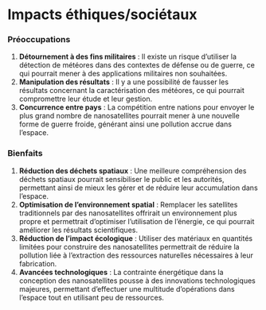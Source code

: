 # Impacts éthiques/sociétaux  

### Préoccupations

1. **Détournement à des fins militaires** : Il existe un risque d’utiliser la détection de météores dans des contextes de défense ou de guerre, ce qui pourrait mener à des applications militaires non souhaitées.
2. **Manipulation des résultats** : Il y a une possibilité de fausser les résultats concernant la caractérisation des météores, ce qui pourrait compromettre leur étude et leur gestion.
3. **Concurrence entre pays** : La compétition entre nations pour envoyer le plus grand nombre de nanosatellites pourrait mener à une nouvelle forme de guerre froide, générant ainsi une pollution accrue dans l’espace.

### Bienfaits

1. **Réduction des déchets spatiaux** : Une meilleure compréhension des déchets spatiaux pourrait sensibiliser le public et les autorités, permettant ainsi de mieux les gérer et de réduire leur accumulation dans l’espace.
2. **Optimisation de l’environnement spatial** : Remplacer les satellites traditionnels par des nanosatellites offrirait un environnement plus propre et permettrait d’optimiser l’utilisation de l’énergie, ce qui pourrait améliorer les résultats scientifiques.
3. **Réduction de l’impact écologique** : Utiliser des matériaux en quantités limitées pour construire des nanosatellites permettrait de réduire la pollution liée à l’extraction des ressources naturelles nécessaires à leur fabrication.
4. **Avancées technologiques** : La contrainte énergétique dans la conception des nanosatellites pousse à des innovations technologiques majeures, permettant d’effectuer une multitude d’opérations dans l’espace tout en utilisant peu de ressources.